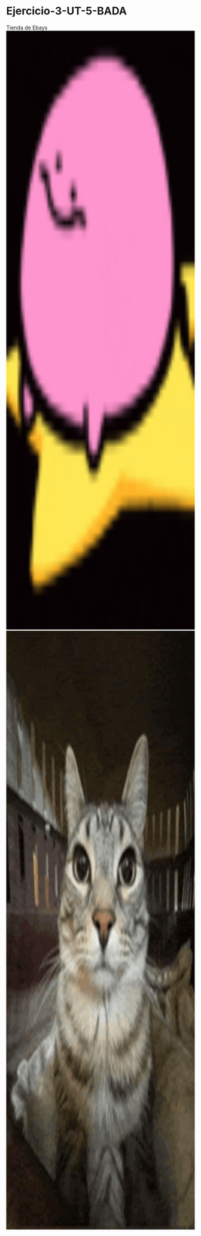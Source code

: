 # Ejercicio-3-UT-5-BADA
Tienda de Ebays
<br>
<img src="./Proyecto/imajes/prueba.gif" style="width: 100%; height: 40vh;" alt="">
<img src="./Proyecto/imajes/omgotrapruebasiosi.gif" style="width: 100%; height: 40vh;" alt="">
